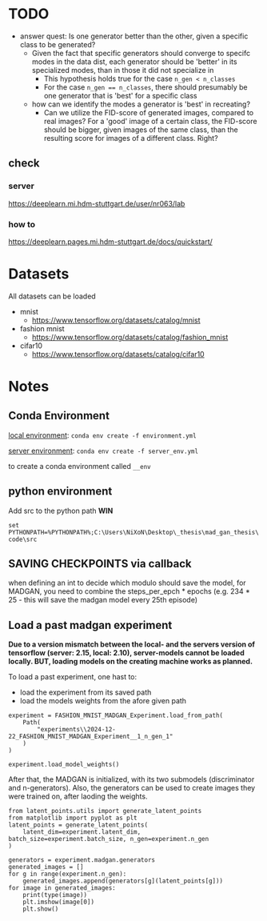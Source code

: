 # TODO

- answer quest: Is one generator better than the other, given a specific class to be generated?
  - Given the fact that specific generators should converge to specifc modes in the data dist, each generator should be 'better' in its specialized modes, than in those it did not specialize in
    - This hypothesis holds true for the case `n_gen < n_classes`
    - For the case `n_gen == n_classes`, there should presumably be one generator that is 'best' for a specific class
  - how can we identify the modes a generator is 'best' in recreating?
    - Can we utilize the FID-score of generated images, compared to real images? For a 'good' image of a certain class, the FID-score should be bigger, given images of the same class, than the resulting score for images of a different class. Right?

## check

### server

https://deeplearn.mi.hdm-stuttgart.de/user/nr063/lab

### how to

https://deeplearn.pages.mi.hdm-stuttgart.de/docs/quickstart/

# Datasets

All datasets can be loaded

- mnist
  - https://www.tensorflow.org/datasets/catalog/mnist
- fashion mnist
  - https://www.tensorflow.org/datasets/catalog/fashion_mnist
- cifar10
  - https://www.tensorflow.org/datasets/catalog/cifar10

# Notes

## Conda Environment

[local environment](./environment.yml):
`conda env create -f environment.yml`

[server environment](./server_env.yml):
`conda env create -f server_env.yml`

to create a conda environment called `__env`

## python environment

Add src to the python path
**WIN**

`set PYTHONPATH=%PYTHONPATH%;C:\Users\NiXoN\Desktop\_thesis\mad_gan_thesis\code\src`

## SAVING CHECKPOINTS via callback
when defining an int to decide which modulo should save the model, for MADGAN, you need to combine the steps_per_epch * epochs (e.g. 234 * 25 - this will save the madgan model every 25th episode)


## Load a past madgan experiment

**Due to a version mismatch between the local- and the servers version of tensorflow (server: 2.15, local: 2.10), server-models cannot be loaded locally. BUT, loading models on the creating machine works as planned.**

To load a past experiment, one hast to:

- load the experiment from its saved path
- load the models weights from the afore given path

```
experiment = FASHION_MNIST_MADGAN_Experiment.load_from_path(
    Path(
        "experiments\\2024-12-22_FASHION_MNIST_MADGAN_Experiment__1_n_gen_1"
    )
)

experiment.load_model_weights()
```

After that, the MADGAN is initialized, with its two submodels (discriminator and n-generators). Also, the generators can be used to create images they were trained on, after laoding the weights.

```
from latent_points.utils import generate_latent_points
from matplotlib import pyplot as plt
latent_points = generate_latent_points(
    latent_dim=experiment.latent_dim, batch_size=experiment.batch_size, n_gen=experiment.n_gen
)

generators = experiment.madgan.generators
generated_images = []
for g in range(experiment.n_gen):
    generated_images.append(generators[g](latent_points[g]))
for image in generated_images:
    print(type(image))
    plt.imshow(image[0])
    plt.show()
```
